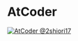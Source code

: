# AtCoder

[![AtCoder @2shiori17](https://img.shields.io/endpoint?url=https%3A%2F%2Fatcoder-badges.now.sh%2Fapi%2Fatcoder%2Fjson%2F2shiori17)](https://atcoder.jp/users/2shiori17)

